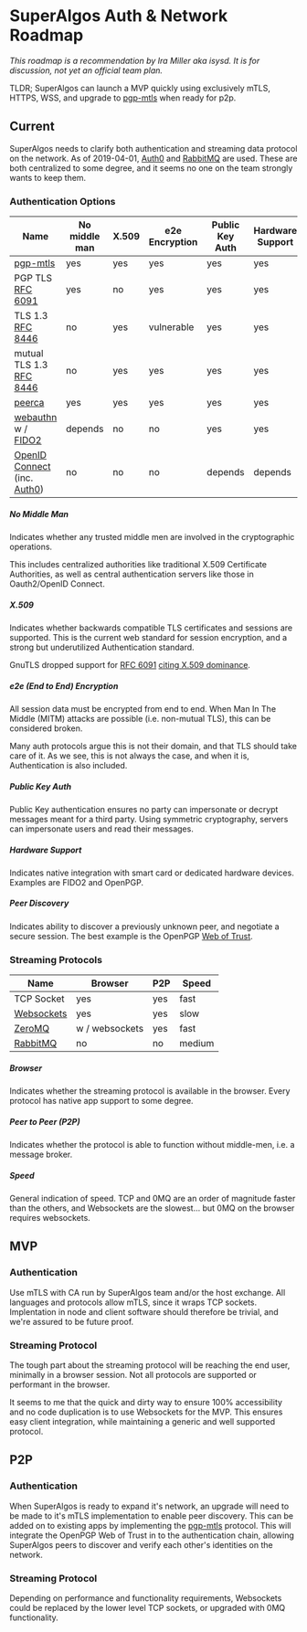 # SuperAlgos Auth & Network Roadmap

_This roadmap is a recommendation by Ira Miller aka isysd. It is for discussion, not yet an official team plan._

TLDR; SuperAlgos can launch a MVP quickly using exclusively mTLS, HTTPS, WSS, and upgrade to [pgp-mtls](https://github.com/isysd-mirror/pgp-mtls) when ready for p2p.

## Current

SuperAlgos needs to clarify both authentication and streaming data protocol on the network. As of 2019-04-01, [Auth0](https://auth0.com/) and [RabbitMQ](https://www.rabbitmq.com/) are used. These are both centralized to some degree, and it seems no one on the team strongly wants to keep them.

### Authentication Options

| Name | No middle man | X.509 | e2e Encryption | Public Key Auth | Hardware Support | Peer Discovery |
|------|---------------|------|----------------|-----------------|------------------|----------------|
| [pgp-mtls](https://github.com/isysd-mirror/pgp-mtls) | yes       | yes  | yes            | yes             | yes              | yes            |
| PGP TLS [RFC 6091](https://tools.ietf.org/html/rfc6091) | yes | no | yes | yes | yes | yes         |
| TLS 1.3 [RFC 8446](https://tools.ietf.org/html/rfc8446) | no | yes | vulnerable | yes | yes | no   |
| mutual TLS 1.3 [RFC 8446](https://tools.ietf.org/html/rfc8446) | no | yes | yes | yes | yes | no   |
| [peerca](https://github.com/substack/peerca) | yes | yes | yes | yes | yes        | no             |
| [webauthn](https://www.w3.org/TR/webauthn-1/) w / [FIDO2](https://fidoalliance.org/fido2/) | depends | no | no | yes | yes | no |
| [OpenID Connect](https://openid.net/connect/) (inc. [Auth0](https://auth0.com)) | no | no | no | depends | depends | no |

##### No Middle Man

Indicates whether any trusted middle men are involved in the cryptographic operations.

This includes centralized authorities like traditional X.509 Certificate Authorities, as well as central authentication servers like those in Oauth2/OpenID Connect.

##### X.509

Indicates whether backwards compatible TLS certificates and sessions are supported. This is the current web standard for session encryption, and a strong but underutilized Authentication standard.

GnuTLS dropped support for [RFC 6091](https://tools.ietf.org/html/rfc6091) [citing X.509 dominance](https://www.gnutls.org/manual/html_node/OpenPGP-certificates.html).

##### e2e (End to End) Encryption

All session data must be encrypted from end to end. When Man In The Middle (MITM) attacks are possible (i.e. non-mutual TLS), this can be considered broken.

Many auth protocols argue this is not their domain, and that TLS should take care of it. As we see, this is not always the case, and when it is, Authentication is also included.

##### Public Key Auth

Public Key authentication ensures no party can impersonate or decrypt messages meant for a third party. Using symmetric cryptography, servers can impersonate users and read their messages.

##### Hardware Support

Indicates native integration with smart card or dedicated hardware devices. Examples are FIDO2 and OpenPGP.

##### Peer Discovery

Indicates ability to discover a previously unknown peer, and negotiate a secure session. The best example is the OpenPGP [Web of Trust](https://en.wikipedia.org/wiki/Web_of_trust).

### Streaming Protocols

| Name | Browser | P2P | Speed |
|------|---------|-----|-------|
| TCP Socket | yes | yes | fast  |
| [Websockets](https://tools.ietf.org/html/rfc6455) | yes | yes | slow |
| [ZeroMQ](http://zeromq.org) | w / websockets | yes | fast |
| [RabbitMQ](https://www.rabbitmq.com/) | no | no | medium |

##### Browser

Indicates whether the streaming protocol is available in the browser. Every protocol has native app support to some degree.

##### Peer to Peer (P2P)

Indicates whether the protocol is able to function without middle-men, i.e. a message broker.

##### Speed

General indication of speed. TCP and 0MQ are an order of magnitude faster than the others, and Websockets are the slowest... but 0MQ on the browser requires websockets.

## MVP

### Authentication

Use mTLS with CA run by SuperAlgos team and/or the host exchange. All languages and protocols allow mTLS, since it wraps TCP sockets. Implentation in node and client software should therefore be trivial, and we're assured to be future proof.

### Streaming Protocol

The tough part about the streaming protocol will be reaching the end user, minimally in a browser session. Not all protocols are supported or performant in the browser.

It seems to me that the quick and dirty way to ensure 100% accessibility and no code duplication is to use Websockets for the MVP. This ensures easy client integration, while maintaining a generic and well supported protocol.

## P2P

### Authentication

When SuperAlgos is ready to expand it's network, an upgrade will need to be made to it's mTLS implementation to enable peer discovery. This can be added on to existing apps by implementing the [pgp-mtls](https://github.com/isysd-mirror/pgp-mtls) protocol. This will integrate the OpenPGP Web of Trust in to the authentication chain, allowing SuperAlgos peers to discover and verify each other's identities on the network.

### Streaming Protocol

Depending on performance and functionality requirements, Websockets could be replaced by the lower level TCP sockets, or upgraded with 0MQ functionality.

